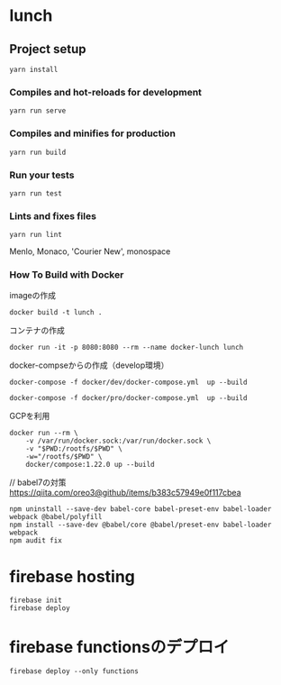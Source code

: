 # lunch

## Project setup
```
yarn install
```

### Compiles and hot-reloads for development
```
yarn run serve
```

### Compiles and minifies for production
```
yarn run build
```

### Run your tests
```
yarn run test
```

### Lints and fixes files
```
yarn run lint
```

Menlo, Monaco, 'Courier New', monospace


### How To Build with Docker

imageの作成
``` docker
docker build -t lunch .
```

コンテナの作成
``` docker
docker run -it -p 8080:8080 --rm --name docker-lunch lunch
```

docker-compseからの作成（develop環境）
``` docker-compose
docker-compose -f docker/dev/docker-compose.yml  up --build
```
``` docker-compose（prduction環境）
docker-compose -f docker/pro/docker-compose.yml  up --build
```


GCPを利用
```
docker run --rm \
    -v /var/run/docker.sock:/var/run/docker.sock \
    -v "$PWD:/rootfs/$PWD" \
    -w="/rootfs/$PWD" \
    docker/compose:1.22.0 up --build
```

// babel7の対策
https://qiita.com/oreo3@github/items/b383c57949e0f117cbea

```
npm uninstall --save-dev babel-core babel-preset-env babel-loader webpack @babel/polyfill
npm install --save-dev @babel/core @babel/preset-env babel-loader webpack
npm audit fix
```

# firebase hosting
```
firebase init
firebase deploy
```

# firebase functionsのデプロイ
```
firebase deploy --only functions
```